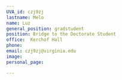 ```yaml
---
UVA_id: czj9zj
lastname: Melo
name: Luz
general_position: gradstudent
position: Bridge to the Doctorate Student
office:  Kerchof Hall
phone: 
email: czj9zj@virginia.edu
image: 
personal_page:

---
```


